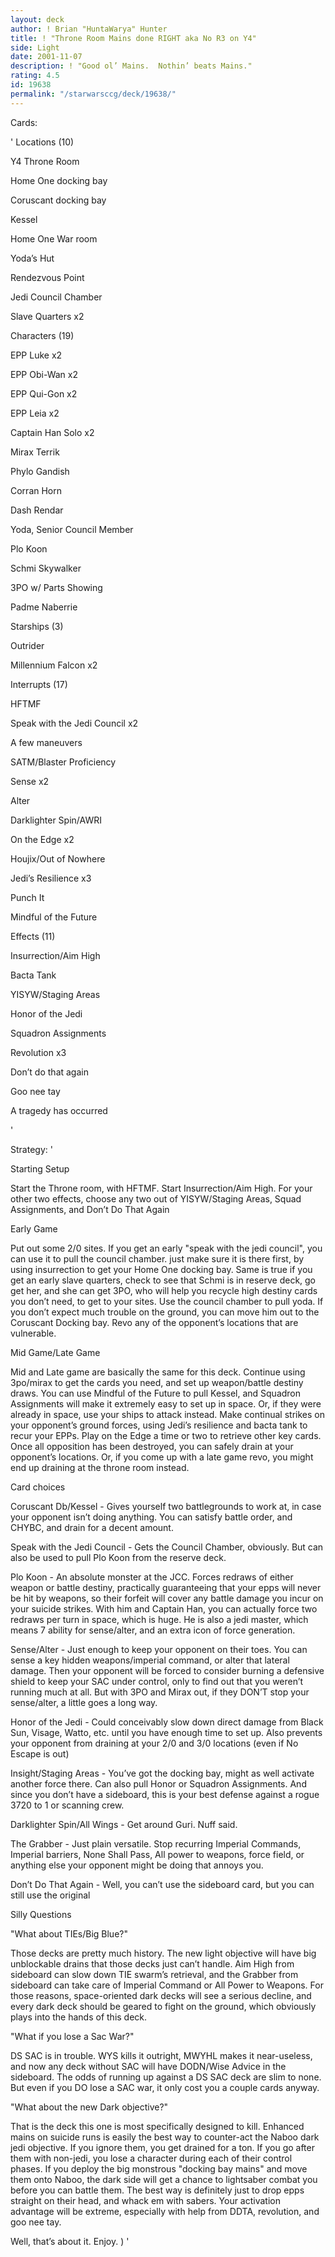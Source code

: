 ```yaml
---
layout: deck
author: ! Brian "HuntaWarya" Hunter
title: ! "Throne Room Mains done RIGHT aka No R3 on Y4"
side: Light
date: 2001-11-07
description: ! "Good ol’ Mains.  Nothin’ beats Mains."
rating: 4.5
id: 19638
permalink: "/starwarsccg/deck/19638/"
---
```

Cards: 

' 
Locations (10)

Y4 Throne Room

Home One docking bay

Coruscant docking bay

Kessel

Home One War room

Yoda’s Hut

Rendezvous Point

Jedi Council Chamber

Slave Quarters x2


Characters (19)

EPP Luke x2

EPP Obi-Wan x2

EPP Qui-Gon x2

EPP Leia x2

Captain Han Solo x2

Mirax Terrik

Phylo Gandish

Corran Horn

Dash Rendar

Yoda, Senior Council Member

Plo Koon

Schmi Skywalker

3PO w/ Parts Showing

Padme Naberrie


Starships (3)

Outrider

Millennium Falcon x2


Interrupts (17)

HFTMF

Speak with the Jedi Council x2

A few maneuvers

SATM/Blaster Proficiency

Sense x2

Alter

Darklighter Spin/AWRI

On the Edge x2

Houjix/Out of Nowhere

Jedi’s Resilience x3

Punch It

Mindful of the Future


Effects (11)

Insurrection/Aim High

Bacta Tank

YISYW/Staging Areas

Honor of the Jedi

Squadron Assignments

Revolution x3

Don’t do that again

Goo nee tay

A tragedy has occurred

'

Strategy: '

Starting Setup

Start the Throne room, with HFTMF.  Start Insurrection/Aim High.  For your other two effects, choose any two out of YISYW/Staging Areas, Squad Assignments, and Don’t Do That Again


Early Game

Put out some 2/0 sites.  If you get an early "speak with the jedi council", you can use it to pull the council chamber.  just make sure it is there first, by using insurrection to get your Home One docking bay.  Same is true if you get an early slave quarters, check to see that Schmi is in reserve deck, go get her, and she can get 3PO, who will help you recycle high destiny cards you don’t need, to get to your sites.  Use the council chamber to pull yoda.  If you don’t expect much trouble on the ground, you can move him out to the Coruscant Docking bay.  Revo any of the opponent’s locations that are vulnerable.  


Mid Game/Late Game  

Mid and Late game are basically the same for this deck.  Continue using 3po/mirax to get the cards you need, and set up weapon/battle destiny draws.  You can use Mindful of the Future to pull Kessel, and Squadron Assignments will make it extremely easy to set up in space.  Or, if they were already in space, use your ships to attack instead.  Make continual strikes on your opponent’s ground forces, using Jedi’s resilience and bacta tank to recur your EPPs.  Play on the Edge a time or two to retrieve other key cards.  Once all opposition has been destroyed, you can safely drain at your opponent’s locations.  Or, if you come up with a late game revo, you might end up draining at the throne room instead.  


Card choices

Coruscant Db/Kessel - Gives yourself two battlegrounds to work at, in case your opponent isn’t doing anything.  You can satisfy battle order, and CHYBC, and drain for a decent amount.


Speak with the Jedi Council - Gets the Council Chamber, obviously.  But can also be used to pull Plo Koon from the reserve deck.


Plo Koon - An absolute monster at the JCC.  Forces redraws of either weapon or battle destiny, practically guaranteeing that your epps will never be hit by weapons, so their forfeit will cover any battle damage you incur on your suicide strikes.  With him and Captain Han, you can actually force two redraws per turn in space, which is huge.  He is also a jedi master, which means 7 ability for sense/alter, and an extra icon of force generation.


Sense/Alter - Just enough to keep your opponent on their toes.  You can sense a key hidden weapons/imperial command, or alter that lateral damage.  Then your opponent will be forced to consider burning a defensive shield to keep your SAC under control, only to find out that you weren’t running much at all.  But with 3PO and Mirax out, if they DON’T stop your sense/alter, a little goes a long way.  


Honor of the Jedi - Could conceivably slow down direct damage from Black Sun, Visage, Watto, etc. until you have enough time to set up.  Also prevents your opponent from draining at your 2/0 and 3/0 locations (even if No Escape is out)


Insight/Staging Areas - You’ve got the docking bay, might as well activate another force there.  Can also pull Honor or Squadron Assignments.  And since you don’t have a sideboard, this is your best defense against a rogue 3720 to 1 or scanning crew.  


Darklighter Spin/All Wings - Get around Guri.  Nuff said.  


The Grabber - Just plain versatile.  Stop recurring Imperial Commands, Imperial barriers, None Shall Pass, All power to weapons, force field, or anything else your opponent might be doing that annoys you.  


Don’t Do That Again - Well, you can’t use the sideboard card, but you can still use the original


Silly Questions

"What about TIEs/Big Blue?"

Those decks are pretty much history.  The new light objective will have big unblockable drains that those decks just can’t handle.  Aim High from sideboard can slow down TIE swarm’s retrieval, and the Grabber from sideboard can take care of Imperial Command or All Power to Weapons.  For those reasons, space-oriented dark decks will see a serious decline, and every dark deck should be geared to fight on the ground, which obviously plays into the hands of this deck.


"What if you lose a Sac War?"

DS SAC is in trouble.  WYS kills it outright, MWYHL makes it near-useless, and now any deck without SAC will have DODN/Wise Advice in the sideboard.  The odds of running up against a DS SAC deck are slim to none.  But even if you DO lose a SAC war, it only cost you a couple cards anyway.


"What about the new Dark objective?"

That is the deck this one is most specifically designed to kill.  Enhanced mains on suicide runs is easily the best way to counter-act the Naboo dark jedi objective.  If you ignore them, you get drained for a ton.  If you go after them with non-jedi, you lose a character during each of their control phases.  If you deploy the big monstrous "docking bay mains" and move them onto Naboo, the dark side will get a chance to lightsaber combat you before you can battle them.  The best way is definitely just to drop epps straight on their head, and whack em with sabers.  Your activation advantage will be extreme, especially with help from DDTA, revolution, and goo nee tay.  


Well, that’s about it.  Enjoy.  ) '
